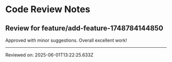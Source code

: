 # Code Review Notes

## Review for feature/add-feature-1748784144850

Approved with minor suggestions. Overall excellent work!

---
Reviewed on: 2025-06-01T13:22:25.633Z